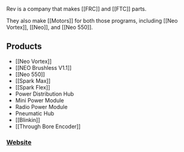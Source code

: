 Rev is a company that makes [[FRC]] and [[FTC]] parts.

They also make [[Motors]] for both those programs, including [[Neo Vortex]], [[Neo]], and [[Neo 550]].

## Products
- [[Neo Vortex]]
- [[NEO Brushless V1.1]]
- [[Neo 550]]
- [[Spark Max]]
- [[Spark Flex]]
- Power Distribution Hub
- Mini Power Module
- Radio Power Module
- Pneumatic Hub
- [[Blinkin]]
- [[Through Bore Encoder]]

### [Website](https://www.revrobotics.com/)
